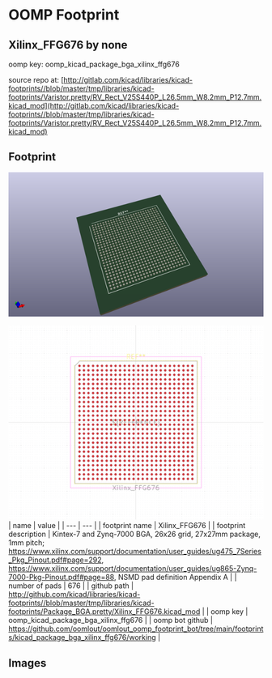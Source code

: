 # OOMP Footprint  
## Xilinx_FFG676  by none  
  
oomp key: oomp_kicad_package_bga_xilinx_ffg676  
  
source repo at: [http://gitlab.com/kicad/libraries/kicad-footprints//blob/master/tmp/libraries/kicad-footprints/Varistor.pretty/RV_Rect_V25S440P_L26.5mm_W8.2mm_P12.7mm.kicad_mod](http://gitlab.com/kicad/libraries/kicad-footprints//blob/master/tmp/libraries/kicad-footprints/Varistor.pretty/RV_Rect_V25S440P_L26.5mm_W8.2mm_P12.7mm.kicad_mod)  
## Footprint  
  
[![working_kicad_pcb_3d.png](working_kicad_pcb_3d_600.png)](working_kicad_pcb_3d.png)  
  
[![working.png](working_600.png)](working.png)  
| name | value | 
| --- | --- | 
| footprint name | Xilinx_FFG676 | 
| footprint description | Kintex-7 and Zynq-7000 BGA, 26x26 grid, 27x27mm package, 1mm pitch; https://www.xilinx.com/support/documentation/user_guides/ug475_7Series_Pkg_Pinout.pdf#page=292, https://www.xilinx.com/support/documentation/user_guides/ug865-Zynq-7000-Pkg-Pinout.pdf#page=88, NSMD pad definition Appendix A | 
| number of pads | 676 | 
| github path | http://github.com/kicad/libraries/kicad-footprints//blob/master/tmp/libraries/kicad-footprints/Package_BGA.pretty/Xilinx_FFG676.kicad_mod | 
| oomp key | oomp_kicad_package_bga_xilinx_ffg676 | 
| oomp bot github | https://github.com/oomlout/oomlout_oomp_footprint_bot/tree/main/footprints/kicad_package_bga_xilinx_ffg676/working | 
## Images  
